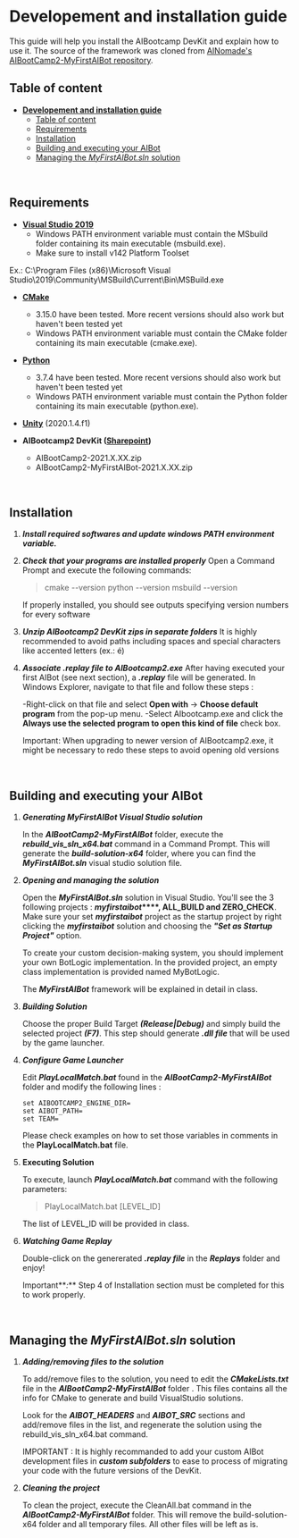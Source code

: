 # Developement and installation guide

This guide will help you install the AIBootcamp DevKit and explain how to use it.
The source of the framework was cloned from [AINomade's AIBootCamp2-MyFirstAIBot repository](https://github.com/AINomade/AIBootCamp2-MyFirstAIBot).

## Table of content
- **[Developement and installation guide](#Developement-and-installation-guide)**
	- [Table of content](#Table-of-content)
	- [Requirements](#Requirements)
	- [Installation](#Installation)
	- [Building and executing your AIBot](#Building-and-executing-your-AIBot)
	- [Managing the _MyFirstAIBot.sln_ solution](#Managing-the-MyFirstAIBotsln-solution)
    
&nbsp;
## Requirements

-   **[Visual Studio 2019](https://visualstudio.microsoft.com/vs/)** 
	- Windows PATH environment variable must contain the MSbuild folder containing its main executable (msbuild.exe).
	- Make sure to install v142 Platform Toolset

Ex.: C:\Program Files (x86)\Microsoft Visual Studio\2019\Community\MSBuild\Current\Bin\MSBuild.exe

- **[CMake](https://cmake.org/)**
	- 3.15.0 have been tested. More recent versions should also work but haven't been tested yet
	- Windows PATH environment variable must contain the CMake folder containing its main executable (cmake.exe).

- **[Python](https://www.python.org/)**
	- 3.7.4 have been tested. More recent versions should also work but haven't been tested yet
	- Windows PATH environment variable must contain the Python folder containing its main executable (python.exe).

- **[Unity](https://unity.com/)** (2020.1.4.f1)

- **AIBootcamp2 DevKit ([Sharepoint](https://usherbrooke.sharepoint.com/:f:/r/sites/msteams_6542e2/Documents%20partages/General/AIBootcamp?csf=1&web=1&e=ka8aq8))**
	- AIBootCamp2-2021.X.XX.zip
	- AIBootCamp2-MyFirstAIBot-2021.X.XX.zip

&nbsp;
## Installation
1.  **_Install required softwares and update windows PATH environment variable._**

2.  **_Check that your programs are installed properly_**
    Open a Command Prompt and execute the following commands:
    > cmake --version
	> python --version
	> msbuild --version

	If properly installed, you should see outputs specifying version numbers for every software

3.  **_Unzip AIBootcamp2 DevKit zips in separate folders_**
    It is highly recommended to avoid paths including spaces and special characters like accented letters (ex.: é)
    
4.  **_Associate .replay file to AIBootcamp2.exe_**
    After having executed your first AIBot (see next section), a **_.replay_** file will be generated. In Windows Explorer, navigate to that file and follow these steps :
    
    -Right-click on that file and select **Open with** -> **Choose default program** from the pop-up menu. -Select AIbootcamp.exe and click the **Always use the selected program to open this kind of file** check box.
    
    Important: When upgrading to newer version of AIBootcamp2.exe, it might be necessary to redo these steps to avoid opening old versions

&nbsp;
## Building and executing your AIBot
1.  **_Generating MyFirstAIBot Visual Studio solution_**
    
    In the **_AIBootCamp2-MyFirstAIBot_** folder, execute the ***rebuild_vis_sln_x64.bat*** command in a Command Prompt. This will generate the **_build-solution-x64_** folder, where you can find the **_MyFirstAIBot.sln_** visual studio solution file.
    
2.  **_Opening and managing the solution_**
    
    Open the ***MyFirstAIBot.sln*** solution in Visual Studio. You'll see the 3 following projects : **_myfirstaibot_****, ALL_BUILD and ZERO_CHECK**. Make sure your set ***myfirstaibot*** project as the startup project by right clicking the ***myfirstaibot*** solution and choosing the **_"Set as Startup Project"_** option.
    
    To create your custom decision-making system, you should implement your own BotLogic implementation. In the provided project, an empty class implementation is provided named MyBotLogic.
    
    The **_MyFirstAIBot_** framework will be explained in detail in class.
    
3.  **_Building Solution_**
    
    Choose the proper Build Target **_(Release|Debug)_** and simply build the selected project **_(F7)_**. This step should generate **_.dll file_** that will be used by the game launcher.
    
4.  **_Configure Game Launcher_**
    
    Edit **_PlayLocalMatch.bat_** found in the **_AIBootCamp2-MyFirstAIBot_** folder and modify the following lines :
	
	```batch
	set AIBOOTCAMP2_ENGINE_DIR=
	set AIBOT_PATH=
	set TEAM=
	```
    Please check examples on how to set those variables in comments in the **PlayLocalMatch.bat** file.

5.  **Executing Solution**

    To execute, launch **_PlayLocalMatch.bat_** command with the following parameters:
	> PlayLocalMatch.bat [LEVEL_ID]

    The list of LEVEL_ID will be provided in class.
    
6.  **_Watching Game Replay_**
    
    Double-click on the genererated **_.replay file_** in the **_Replays_** folder and enjoy!
    
    Important**_:_** Step 4 of Installation section must be completed for this to work properly.

&nbsp;
## Managing the _MyFirstAIBot.sln_ solution

1.  **_Adding/removing files to the solution_**

    To add/remove files to the solution, you need to edit the **_CMakeLists.txt_** file in the **_AIBootCamp2-MyFirstAIBot_** folder . This files contains all the info for CMake to generate and build VisualStudio solutions.

    Look for the **_AIBOT_HEADERS_** and **_AIBOT_SRC_** sections and add/remove files in the list, and regenerate the solution using the rebuild_vis_sln_x64.bat command.

    IMPORTANT : It is highly recommanded to add your custom AIBot development files in **_custom subfolders_** to ease to process of migrating your code with the future versions of the DevKit.
    
2.  **_Cleaning the project_**

    To clean the project, execute the CleanAll.bat command in the **_AIBootCamp2-MyFirstAIBot_** folder. This will remove the build-solution-x64 folder and all temporary files. All other files will be left as is.